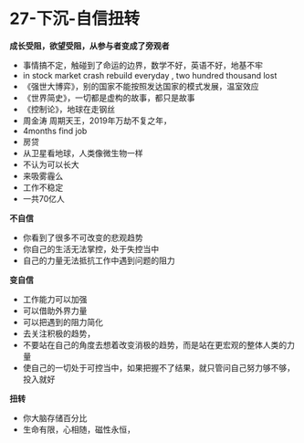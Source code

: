 # 27-下沉-自信扭转



**成长受阻，欲望受阻，从参与者变成了旁观者**

* 事情搞不定，触碰到了命运的边界，数学不好，英语不好，地基不牢
* in stock market crash rebuild everyday , two hundred thousand lost
* 《强世大博弈》，别的国家不能按照发达国家的模式发展，温室效应
* 《世界简史》，一切都是虚构的故事，都只是故事
* 《控制论》，地球在走钢丝
* 周金涛 周期天王，2019年万劫不复之年，
* 4months find job
* 房贷
* 从卫星看地球，人类像微生物一样
* 不认为可以长大
* 来吸雾霾么
* 工作不稳定
* 一共70亿人

**不自信**

* 你看到了很多不可改变的悲观趋势
* 你自己的生活无法掌控，处于失控当中
* 自己的力量无法抵抗工作中遇到问题的阻力

**变自信**

* 工作能力可以加强
* 可以借助外界力量
* 可以把遇到的阻力简化
* 去关注积极的趋势，
* 不要站在自己的角度去想着改变消极的趋势，而是站在更宏观的整体人类的力量
* 使自己的一切处于可控当中，如果把握不了结果，就只管问自己努力够不够，投入就好

**扭转**

* 你大脑存储百分比
* 生命有限，心相随，磁性永恒，

